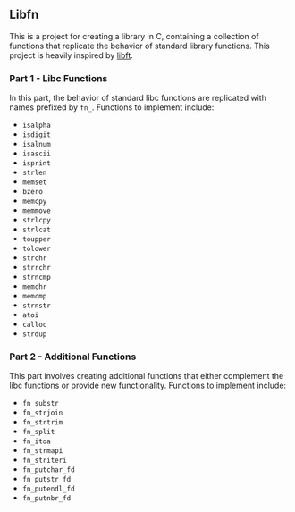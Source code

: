 ## Libfn

This is a project for creating a library in C, containing a collection of functions that replicate the behavior of standard library functions. This project is heavily inspired by [libft](https://github.com/myryk31415/libft/tree/main).

### Part 1 - Libc Functions

In this part, the behavior of standard libc functions are replicated with names prefixed by `fn_`. Functions to implement include:

- `isalpha`
- `isdigit`
- `isalnum`
- `isascii`
- `isprint`
- `strlen`
- `memset`
- `bzero`
- `memcpy`
- `memmove`
- `strlcpy`
- `strlcat`
- `toupper`
- `tolower`
- `strchr`
- `strrchr`
- `strncmp`
- `memchr`
- `memcmp`
- `strnstr`
- `atoi`
- `calloc`
- `strdup`

### Part 2 - Additional Functions

This part involves creating additional functions that either complement the libc functions or provide new functionality. Functions to implement include:

- `fn_substr`
- `fn_strjoin`
- `fn_strtrim`
- `fn_split`
- `fn_itoa`
- `fn_strmapi`
- `fn_striteri`
- `fn_putchar_fd`
- `fn_putstr_fd`
- `fn_putendl_fd`
- `fn_putnbr_fd`
